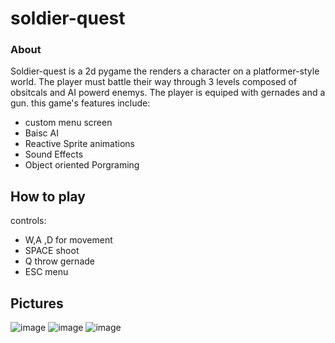 # soldier-quest

### About

Soldier-quest is a 2d pygame the renders a character on a platformer-style world. The player must battle their way through 3 levels composed of obsitcals and AI powerd enemys. The player is equiped with gernades and a gun. this game's features include:

  * custom menu screen
  * Baisc AI
  * Reactive Sprite animations
  * Sound Effects
  * Object oriented Porgraming
 
 
## How to play 

controls:
  * W,A ,D  for movement
  * SPACE shoot
  * Q throw gernade
  * ESC menu
  
## Pictures 

![image](https://user-images.githubusercontent.com/90425309/209868430-c9eb22a9-cd2e-42f1-9bb2-135053927673.png)
![image](https://user-images.githubusercontent.com/90425309/209868487-307b8a44-a943-4794-b8c6-f4eaacde8675.png)
![image](https://user-images.githubusercontent.com/90425309/209868761-0292d393-f109-4904-ac2d-24e9895d3072.png)
